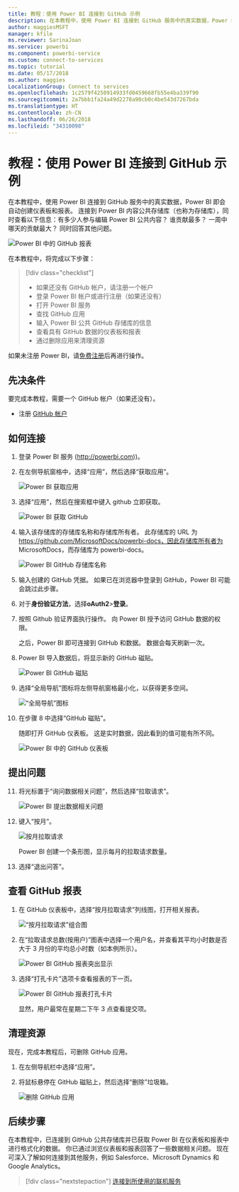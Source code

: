 ```yaml
---
title: 教程：使用 Power BI 连接到 GitHub 示例
description: 在本教程中，使用 Power BI 连接到 GitHub 服务中的真实数据，Power BI 即会自动创建仪表板和报表。
author: maggiesMSFT
manager: kfile
ms.reviewer: SarinaJoan
ms.service: powerbi
ms.component: powerbi-service
ms.custom: connect-to-services
ms.topic: tutorial
ms.date: 05/17/2018
ms.author: maggies
LocalizationGroup: Connect to services
ms.openlocfilehash: 1c2579f4250914933fd0459668fb55e4ba339f90
ms.sourcegitcommit: 2a7bbb1fa24a49d2278a90cb0c4be543d7267bda
ms.translationtype: HT
ms.contentlocale: zh-CN
ms.lasthandoff: 06/26/2018
ms.locfileid: "34310098"
---
```

# <a name="tutorial-connect-to-a-github-sample-with-power-bi"></a>教程：使用 Power BI 连接到 GitHub 示例
在本教程中，使用 Power BI 连接到 GitHub 服务中的真实数据，Power BI 即会自动创建仪表板和报表。 连接到 Power BI 内容公共存储库（也称为存储库），同时查看以下信息：有多少人参与编辑 Power BI 公共内容？ 谁贡献最多？ 一周中哪天的贡献最大？ 同时回答其他问题。 

![Power BI 中的 GitHub 报表](media/service-tutorial-connect-to-github/power-bi-github-app-tutorial-punch-card.png)

在本教程中，将完成以下步骤：

> [!div class="checklist"]
> * 如果还没有 GitHub 帐户，请注册一个帐户 
> * 登录 Power BI 帐户或进行注册（如果还没有）
> * 打开 Power BI 服务
> * 查找 GitHub 应用
> * 输入 Power BI 公共 GitHub 存储库的信息
> * 查看具有 GitHub 数据的仪表板和报表
> * 通过删除应用来清理资源

如果未注册 Power BI，请[免费注册](https://app.powerbi.com/signupredirect?pbi_source=web)后再进行操作。

## <a name="prerequisites"></a>先决条件

要完成本教程，需要一个 GitHub 帐户（如果还没有）。 

- 注册 [GitHub 帐户](https://docs.microsoft.com/contribute/get-started-setup-github)


## <a name="how-to-connect"></a>如何连接
1. 登录 Power BI 服务 (http://powerbi.com))。 
2. 在左侧导航窗格中，选择“应用”，然后选择“获取应用”。
   
   ![Power BI 获取应用](media/service-tutorial-connect-to-github/power-bi-github-app-tutorial.png) 

3. 选择“应用”，然后在搜索框中键入 github 立即获取。
   
   ![Power BI 获取 GitHub](media/service-tutorial-connect-to-github/power-bi-github-app-tutorial-get-it-now.png) 

4. 输入该存储库的存储库名称和存储库所有者。 此存储库的 URL 为 https://github.com/MicrosoftDocs/powerbi-docs，因此存储库所有者为 MicrosoftDocs，而存储库为 powerbi-docs。 
   
    ![Power BI GitHub 存储库名称](media/service-tutorial-connect-to-github/power-bi-github-app-tutorial-repo-name.png)

5. 输入创建的 GitHub 凭据。 如果已在浏览器中登录到 GitHub，Power BI 可能会跳过此步骤。 

6. 对于**身份验证方法**，选择**oAuth2**\>**登录**。

7. 按照 Github 验证界面执行操作。 向 Power BI 授予访问 GitHub 数据的权限。
   
   之后，Power BI 即可连接到 GitHub 和数据。  数据会每天刷新一次。

8. Power BI 导入数据后，将显示新的 GitHub 磁贴。 
 
   ![Power BI GitHub 磁贴](media/service-tutorial-connect-to-github/power-bi-github-app-tutorial-tile.png) 

8. 选择“全局导航”图标将左侧导航窗格最小化，以获得更多空间。

    ![“全局导航”图标](media/service-tutorial-connect-to-github/power-bi-global-navigation-icon.png)

10. 在步骤 8 中选择“GitHub 磁贴”。 
    
    随即打开 GitHub 仪表板。 这是实时数据，因此看到的值可能有所不同。

    ![Power BI 中的 GitHub 仪表板](media/service-tutorial-connect-to-github/power-bi-github-app-tutorial-dashboard.png)

    

## <a name="ask-a-question"></a>提出问题

11. 将光标置于“询问数据相关问题”，然后选择“拉取请求”。 

    ![Power BI 提出数据相关问题](media/service-tutorial-connect-to-github/power-bi-github-app-tutorial-ask-question.png)

12. 键入“按月”。
 
    ![按月拉取请求](media/service-tutorial-connect-to-github/power-bi-github-app-tutorial-ask-question-by-month.png)

     Power BI 创建一个条形图，显示每月的拉取请求数量。

13. 选择“退出问答”。

## <a name="view-the-github-report"></a>查看 GitHub 报表 

1. 在 GitHub 仪表板中，选择“按月拉取请求”列线图，打开相关报表。

    ![“按月拉取请求”组合图](media/service-tutorial-connect-to-github/power-bi-github-app-tutorial-pull-requests-combo-chart.png)

2. 在“拉取请求总数(按用户)”图表中选择一个用户名，并查看其平均小时数是否大于 3 月份的平均总小时数（如本例所示）。

    ![Power BI GitHub 报表突出显示](media/service-tutorial-connect-to-github/power-bi-github-app-tutorial-report-highlight.png)

3. 选择“打孔卡片”选项卡查看报表的下一页。 
 
    ![Power BI GitHub 报表打孔卡片](media/service-tutorial-connect-to-github/power-bi-github-app-tutorial-tues-3pm.png)

    显然，用户最常在星期二下午 3 点查看提交项。

## <a name="clean-up-resources"></a>清理资源

现在，完成本教程后，可删除 GitHub 应用。 

1. 在左侧导航栏中选择“应用”。
2. 将鼠标悬停在 GitHub 磁贴上，然后选择“删除”垃圾箱。

    ![删除 GitHub 应用](media/service-tutorial-connect-to-github/power-bi-github-app-tutorial-delete.png)

## <a name="next-steps"></a>后续步骤

在本教程中，已连接到 GitHub 公共存储库并已获取 Power BI 在仪表板和报表中进行格式化的数据。 你已通过浏览仪表板和报表回答了一些数据相关问题。 现在可深入了解如何连接到其他服务，例如 Salesforce、Microsoft Dynamics 和 Google Analytics。 
 
> [!div class="nextstepaction"]
> [连接到所使用的联机服务](./service-connect-to-services.md)


